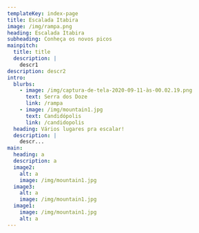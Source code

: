 ```yaml
---
templateKey: index-page
title: Escalada Itabira
image: /img/rampa.png
heading: Escalada Itabira
subheading: Conheça os novos picos
mainpitch:
  title: title
  description: |
    descr1
description: descr2
intro:
  blurbs:
    - image: /img/captura-de-tela-2020-09-11-às-00.02.19.png
      text: Serra dos Doze
      link: /rampa
    - image: /img/mountain1.jpg
      text: Candidópolis
      link: /candidopolis
  heading: Vários lugares pra escalar!
  description: |
    descr...
main:
  heading: a
  description: a
  image2:
    alt: a
    image: /img/mountain1.jpg
  image3:
    alt: a
    image: /img/mountain1.jpg
  image1:
    image: /img/mountain1.jpg
    alt: a
---
```

